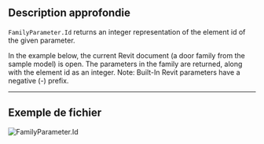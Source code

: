 ## Description approfondie
`FamilyParameter.Id` returns an integer representation of the element id of the given parameter.

In the example below, the current Revit document (a door family from the sample model) is open. The parameters in the family are returned, along with the element id as an integer. Note: Built-In Revit parameters have a negative (-) prefix.
___
## Exemple de fichier

![FamilyParameter.Id](./Revit.Elements.FamilyParameter.Id_img.jpg)
